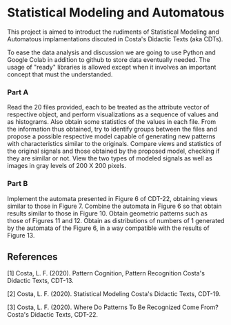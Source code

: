 # Statistical Modeling and Automatous
This project is aimed to introduct the rudiments of Statistical Modeling and
Automatous implamentations discuted in Costa's Didactic Texts (aka CDTs).

To ease the data analysis and discussion we are going to use Python and Google
Colab in addition to github to store data eventually needed. The usage of
"ready" libraries is allowed except when it involves an important concept that
must the understanded.

### Part A
Read the 20 files provided, each to be treated as the attribute vector of
respective object, and perform visualizations as a sequence of values and as
histograms. Also obtain some statistics of the values in each file. From the
information thus obtained, try to identify groups between the files and propose
a possible respective model capable of generating new patterns with
characteristics similar to the originals. Compare views and statistics of the
original signals and those obtained by the proposed model, checking if they are
similar or not. View the two types of modeled signals as well as images in gray
levels of 200 X 200 pixels.

### Part B
Implement the automata presented in Figure 6 of CDT-22, obtaining views similar
to those in Figure 7. Combine the automata in Figure 6 so that obtain results
similar to those in Figure 10. Obtain geometric patterns such as those of
Figures 11 and 12. Obtain as distributions of numbers of 1 generated by the
automata of the Figure 6, in a way compatible with the results of Figure 13.

## References
<a id="1">[1]</a> 
Costa, L. F. (2020). 
Pattern Cognition, Pattern Recognition
Costa's Didactic Texts, CDT-13.

<a id="2">[2]</a> 
Costa, L. F. (2020). 
Statistical Modeling
Costa's Didactic Texts, CDT-19.

<a id="3">[3]</a> 
Costa, L. F. (2020). 
Where Do Patterns To Be Recognized Come From?
Costa's Didactic Texts, CDT-22.
